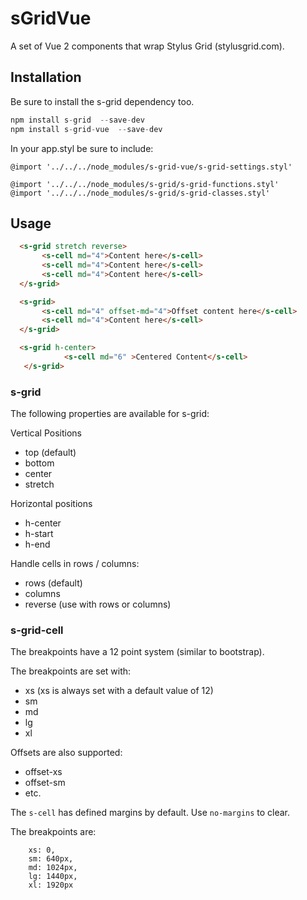 # sGridVue
A set of Vue 2 components that wrap Stylus Grid (stylusgrid.com).

## Installation
Be sure to install the s-grid dependency too.

```javascript
npm install s-grid  --save-dev
npm install s-grid-vue  --save-dev
```
In your app.styl be sure to include:

```
@import '../../../node_modules/s-grid-vue/s-grid-settings.styl'

@import '../../../node_modules/s-grid/s-grid-functions.styl'
@import '../../../node_modules/s-grid/s-grid-classes.styl'
```

## Usage

```html
  <s-grid stretch reverse>
       <s-cell md="4">Content here</s-cell>
       <s-cell md="4">Content here</s-cell>
       <s-cell md="4">Content here</s-cell>
  </s-grid>
```    

```html
  <s-grid>
       <s-cell md="4" offset-md="4">Offset content here</s-cell>
       <s-cell md="4">Content here</s-cell>
  </s-grid>
```    

```html
  <s-grid h-center>
            <s-cell md="6" >Centered Content</s-cell>
   </s-grid>
```        

### s-grid

The following properties are available for s-grid:

Vertical Positions
*  top (default)
*  bottom
*  center
*  stretch

Horizontal positions
*  h-center
*  h-start
*  h-end

Handle cells in rows / columns:
*   rows (default)
*   columns
*   reverse (use with rows or columns)

### s-grid-cell
The breakpoints have a 12 point system (similar to bootstrap).

The breakpoints are set with:
*  xs (xs is always set with a default value of 12)
*  sm
*  md
*  lg
*  xl

Offsets are also supported:
* offset-xs
* offset-sm
* etc.

The `s-cell` has defined margins by default. Use `no-margins` to clear.

The breakpoints are:
```
    xs: 0,
    sm: 640px,
    md: 1024px,
    lg: 1440px,
    xl: 1920px
```






